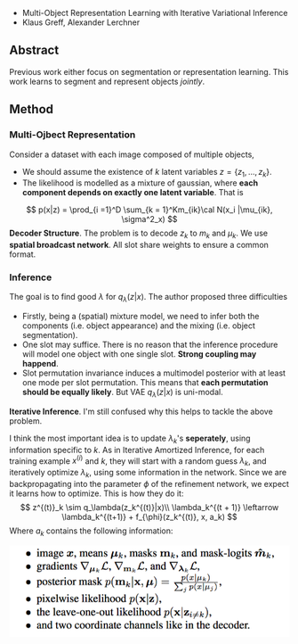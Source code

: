 * Multi-Object Representation Learning with Iterative Variational Inference
* Klaus Greff, Alexander Lerchner

## Abstract

Previous work either focus on segmentation or representation learning. This work learns to segment and represent objects _jointly_. 

## Method

### Multi-Ojbect Representation

Consider a dataset with each image composed of multiple objects, 

* We should assume the existence of $k$ latent variables $z = \{z_1, \ldots, z_k\}$.
* The likelihood is modelled as a mixture of gaussian, where **each component depends on exactly one latent variable**. That is

$$
p(x|z) =  \prod_{i =1}^D \sum_{k = 1}^Km_{ik}\cal N(x_i |\mu_{ik}, \sigma^2_x)
$$
**Decoder Structure**. The problem is to decode $z_k$ to $m_k$ and $\mu_k$. We use **spatial broadcast network**. All slot share weights to ensure a common format.

### Inference

The goal is to find good $\lambda$ for $q_\lambda(z|x)$. The author proposed three difficulties

* Firstly, being a (spatial) mixture model, we need to infer both the components (i.e. object appearance) and the mixing (i.e. object segmentation).
* One slot may suffice. There is no reason that the inference procedure will model one object with one single slot. **Strong coupling may happend**. 
* Slot permutation invariance induces a multimodel posterior with at least one mode per slot permutation. This means that **each permutation should be equally likely**. But VAE $q_\lambda (z|x)$ is uni-modal.

**Iterative Inference**. I'm still confused why this helps to tackle the above problem.

I think the most important idea is to update $\lambda_k$'s **seperately**, using information specific to $k$. As in Iterative Amortized Inference, for each training example $x^{(i)}$ and $k$, they will start with a random guess $\lambda_k$, and iteratively optimize $\lambda_k$, using some information in the network. Since we are backpropagating into the parameter $\phi$ of the refinement network, we expect it learns how to optimize. This is how they do it:
$$
z^{(t)}_k \sim  q_\lambda(z_k^{(t)}|x)\\
\lambda_k^{(t + 1)} \leftarrow \lambda_k^{(t+1)} + f_{\phi}(z_k^{(t)}, x, a_k)
$$
Where $a_k$ contains the following information:

![E1](Pics/E1.png)



